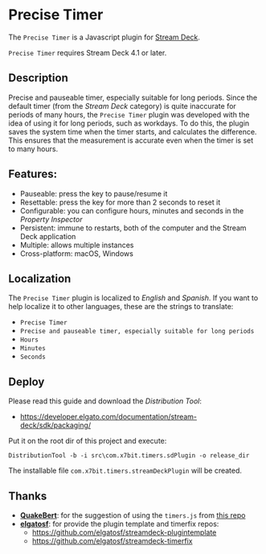 # Precise Timer

The `Precise Timer` is a Javascript plugin for [Stream Deck](https://developer.elgato.com/documentation/stream-deck/).

`Precise Timer` requires Stream Deck 4.1 or later.

## Description

Precise and pauseable timer, especially suitable for long periods. Since the default timer (from the *Stream Deck* category) is quite inaccurate for periods of many hours, the `Precise Timer` plugin was developed with the idea of using it for long periods, such as workdays. To do this, the plugin saves the system time when the timer starts, and calculates the difference. This ensures that the measurement is accurate even when the timer is set to many hours.

## Features:

- Pauseable: press the key to pause/resume it
- Resettable: press the key for more than 2 seconds to reset it
- Configurable: you can configure hours, minutes and seconds in the *Property Inspector*
- Persistent: immune to restarts, both of the computer and the Stream Deck application
- Multiple: allows multiple instances
- Cross-platform: macOS, Windows

## Localization

The `Precise Timer` plugin is localized to *English* and *Spanish*. If you want to help localize it to other languages, these are the strings to translate:

- `Precise Timer`
- `Precise and pauseable timer, especially suitable for long periods`
- `Hours`
- `Minutes`
- `Seconds`

## Deploy

Please read this guide and download the *Distribution Tool*:

- https://developer.elgato.com/documentation/stream-deck/sdk/packaging/

Put it on the root dir of this project and execute:

`DistributionTool -b -i src\com.x7bit.timers.sdPlugin -o release_dir`

The installable file `com.x7bit.timers.streamDeckPlugin` will be created.

## Thanks

- **[QuakeBert](https://www.reddit.com/user/QuakeBert/)**: for the suggestion of using the `timers.js` from [this repo](https://github.com/elgatosf/streamdeck-timerfix/blob/master/com.streamdeck.timerfix.sdPlugin/js/timers.js)
- **[elgatosf](https://github.com/elgatosf)**: for provide the plugin template and timerfix repos:
    - https://github.com/elgatosf/streamdeck-plugintemplate
    - https://github.com/elgatosf/streamdeck-timerfix